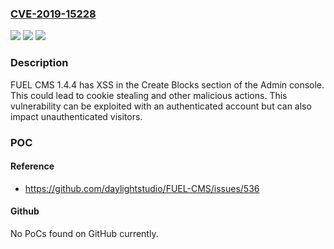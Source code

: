 ### [CVE-2019-15228](https://cve.mitre.org/cgi-bin/cvename.cgi?name=CVE-2019-15228)
![](https://img.shields.io/static/v1?label=Product&message=n%2Fa&color=blue)
![](https://img.shields.io/static/v1?label=Version&message=n%2Fa&color=blue)
![](https://img.shields.io/static/v1?label=Vulnerability&message=n%2Fa&color=brighgreen)

### Description

FUEL CMS 1.4.4 has XSS in the Create Blocks section of the Admin console. This could lead to cookie stealing and other malicious actions. This vulnerability can be exploited with an authenticated account but can also impact unauthenticated visitors.

### POC

#### Reference
- https://github.com/daylightstudio/FUEL-CMS/issues/536

#### Github
No PoCs found on GitHub currently.


